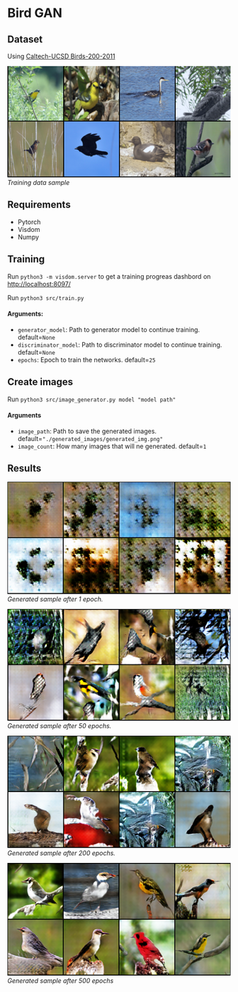 # Bird GAN

## Dataset
Using [Caltech-UCSD Birds-200-2011](http://www.vision.caltech.edu/visipedia/CUB-200-2011.html)

![](images/real_samples.png)  
*Training data sample*

## Requirements
- Pytorch
- Visdom
- Numpy

## Training
Run `python3 -m visdom.server` to get a training progreas dashbord on [http://localhost:8097/](http://localhost:8097/)


Run `python3 src/train.py`
#### Arguments:
- `generator_model`: Path to generator model to continue training. default=`None`
- `discriminator_model`: Path to discriminator model to continue training. default=`None`
- `epochs`: Epoch to train the networks. default=`25`

## Create images
Run `python3 src/image_generator.py model "model path"`  
#### Arguments
- `image_path`: Path to save the generated images. default=`"./generated_images/generated_img.png"`
- `image_count`: How many images that will ne generated. default=`1`

## Results
![](images/fake_samples_001.png)  
*Generated sample after 1 epoch.*

![](images/fake_samples_050.png)  
*Generated sample after 50 epochs.*

![](images/fake_samples_200.png)  
*Generated sample after 200 epochs.*

![](images/fake_birds.png)  
*Generated sample after 500 epochs*